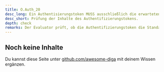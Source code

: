 ```yaml
---
title: O.Auth_20
desc_long: Ein Authentisierungstoken MUSS ausschließlich die erwarteten Felder enthalten.
desc_short: Prüfung der Inhalte des Authentifizierungstokens.
depth: check
remarks: Der Evaluator prüft, ob die Authentifizierungstoken die Standardkonformität einhalten und dass die Authentifizierungstoken ausschließlich vorgesehene Daten beinhalten.
---
```


## Noch keine Inhalte

Du kannst diese Seite unter [github.com/awesome-diga](https://github.com/awesome-diga/tr-faq) mit deinem Wissen ergänzen.
